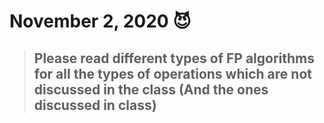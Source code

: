 # November 2, 2020 😈

> ## Please read different types of FP algorithms for all the types of operations which are not discussed in the class (And the ones discussed in class)